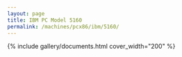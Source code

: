 ```yaml
---
layout: page
title: IBM PC Model 5160
permalink: /machines/pcx86/ibm/5160/
---
```


{% include gallery/documents.html cover_width="200" %}
